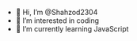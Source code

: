 - 👋 Hi, I’m @Shahzod2304
- 👀 I’m interested in coding 
- 🌱 I’m currently learning JavaScript

<!---
Shahzod2304/Shahzod2304 is a ✨ special ✨ repository because its `README.md` (this file) appears on your GitHub profile.
You can click the Preview link to take a look at your changes.
--->

